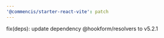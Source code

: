 ```yaml
---
'@commencis/starter-react-vite': patch
---
```


fix(deps): update dependency @hookform/resolvers to v5.2.1
